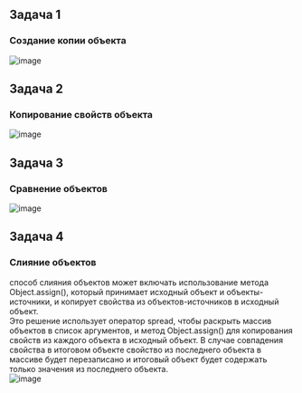 ## Задача 1  
###   Создание копии объекта  
![image](https://user-images.githubusercontent.com/113675674/212062041-532dcc99-6fb7-43a8-8dc1-64e9e2bd0020.png)  

## Задача 2    
###   Копирование свойств объекта   
![image](https://user-images.githubusercontent.com/113675674/212070544-93b51801-31c0-4511-80ad-375cd56f8fd6.png)  

## Задача 3      
###   Сравнение объектов  
![image](https://user-images.githubusercontent.com/113675674/212070786-a0a93825-7b8e-4cbb-8a8b-d80fe9b27e11.png)  

## Задача 4        
###   Слияние объектов   
способ слияния объектов может включать использование метода Object.assign(), который принимает исходный объект и объекты-источники, и копирует свойства из объектов-источников в исходный объект.  
Это решение использует оператор spread, чтобы раскрыть массив объектов в список аргументов, и метод Object.assign() для копирования свойств из каждого объекта в исходный объект. В случае совпадения свойства в итоговом объекте свойство из последнего объекта в массиве будет перезаписано и итоговый объект будет содержать только значения из последнего объекта.  
![image](https://user-images.githubusercontent.com/113675674/212071268-25600c1d-a0e4-4402-97a4-1291a84c77f4.png)



